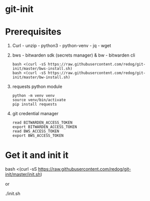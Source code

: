 git-init
========

# Prerequisites
  1. Curl - unzip - python3 - python-venv - jq - wget
  
  1. bws - bitwarden sdk (secrets manager) & bw - bitwarden cli
    
     ```
     bash <(curl -sS https://raw.githubusercontent.com/redog/git-init/master/bws-install.sh)
     bash <(curl -sS https://raw.githubusercontent.com/redog/git-init/master/bw-install.sh)
  1. requests python module
    
     ```
     python -m venv venv
     source venv/bin/activate
     pip install requests
  1. git credential manager

    
     ```  
     read BITWARDEN_ACCESS_TOKEN
     export BITWARDEN_ACCESS_TOKEN
     read BWS_ACCESS_TOKEN
     export BWS_ACCESS_TOKEN

# Get it and init it

bash <(curl -sS https://raw.githubusercontent.com/redog/git-init/master/init.sh)

or

./init.sh
